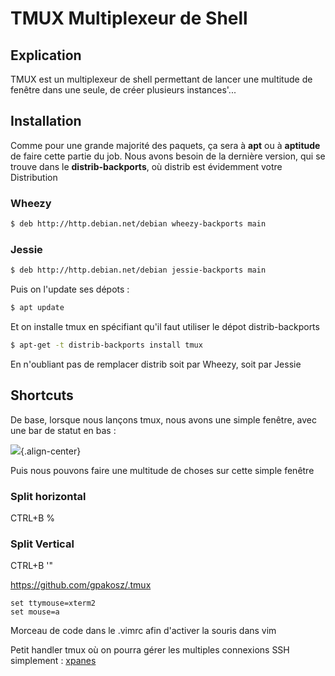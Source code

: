 # TMUX Multiplexeur de Shell

## Explication

TMUX est un multiplexeur de shell permettant de lancer une multitude de
fenêtre dans une seule, de créer plusieurs instances'...

## Installation

Comme pour une grande majorité des paquets, ça sera à **apt** ou à
**aptitude** de faire cette partie du job. Nous avons besoin de la
dernière version, qui se trouve dans le **distrib-backports**, où
distrib est évidemment votre Distribution

### Wheezy

``` bash
$ deb http://http.debian.net/debian wheezy-backports main
```

### Jessie

``` bash
$ deb http://http.debian.net/debian jessie-backports main
```

Puis on l'update ses dépots :

``` bash
$ apt update
```

Et on installe tmux en spécifiant qu'il faut utiliser le dépot
distrib-backports

``` bash
$ apt-get -t distrib-backports install tmux
```

En n'oubliant pas de remplacer distrib soit par Wheezy, soit par Jessie

## Shortcuts

De base, lorsque nous lançons tmux, nous avons une simple fenêtre, avec
une bar de statut en bas :

![](/tmux-standard.jpg){.align-center}

Puis nous pouvons faire une multitude de choses sur cette simple fenêtre

### Split horizontal

CTRL+B %

### Split Vertical

CTRL+B '"

<https://github.com/gpakosz/.tmux>

    set ttymouse=xterm2
    set mouse=a

Morceau de code dans le .vimrc afin d'activer la souris dans vim

Petit handler tmux où on pourra gérer les multiples connexions SSH
simplement : [xpanes](https://github.com/greymd/tmux-xpanes)
